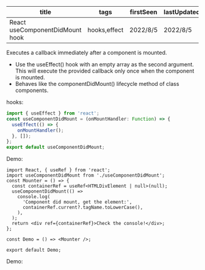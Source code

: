 | title                           | tags         | firstSeen | lastUpdated |
| ------------------------------- | ------------ | --------- | ----------- |
| React useComponentDidMount hook | hooks,effect | 2022/8/5  | 2022/8/5    |

Executes a callback immediately after a component is mounted.

- Use the useEffect() hook with an empty array as the second argument. This will execute the provided callback only once when the component is mounted.
- Behaves like the componentDidMount() lifecycle method of class components.

hooks:

```ts
import { useEffect } from 'react';
const useComponentDidMount = (onMountHandler: Function) => {
  useEffect(() => {
    onMountHandler();
  }, []);
};
export default useComponentDidMount;
```

Demo:

```tsx | pure
import React, { useRef } from 'react';
import useComponentDidMount from './useComponentDidMount';
const Mounter = () => {
  const containerRef = useRef<HTMLDivElement | null>(null);
  useComponentDidMount(() =>
    console.log(
      'Component did mount, get the element:',
      containerRef.current?.tagName.toLowerCase(),
    ),
  );
  return <div ref={containerRef}>Check the console!</div>;
};

const Demo = () => <Mounter />;

export default Demo;
```

Demo:

<code src="./Demo.tsx"></code>
